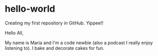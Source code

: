 # hello-world
Creating my first repository in GitHub. Yippee!!

Hello All,

My name is Maria and I'm a code newbie (also a podcast I really enjoy listening to). 
I bake and decorate cakes for fun.
